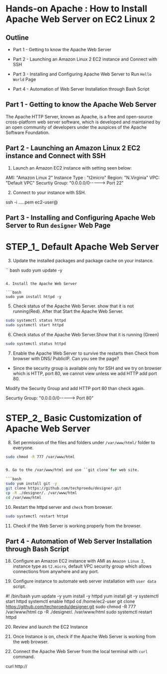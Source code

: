 # Hands-on Apache : How to Install Apache Web Server on EC2 Linux 2

## Outline

- Part 1 - Getting to know the Apache Web Server

- Part 2 - Launching an Amazon Linux 2 EC2 instance and Connect with SSH

- Part 3 - Installing and Configuring Apache Web Server to Run `Hello World` Page

- Part 4 - Automation of Web Server Installation through Bash Script

## Part 1 - Getting to know the Apache Web Server


The Apache HTTP Server, known as Apache, is a free and open-source cross-platform web server software, which is developed and maintained by an open community of developers under the auspices of the Apache Software Foundation.

## Part 2 - Launching an Amazon Linux 2 EC2 instance and Connect with SSH

1. Launch an Amazon EC2 instance with setting seen below: 

AMI: "Amazon Linux 2"
Instance Type : "t2micro"
Region: "N.Virginia"
VPC: "Default VPC"
Securtiy Group: "0.0.0.0/0-----> Port 22"

2. Connect to your instance with SSH.


ssh -i .....pem ec2-user@


## Part 3 - Installing and Configuring Apache Web Server to Run `designer` Web Page

# STEP_1_ Default Apache Web Server

3. Update the installed packages and package cache on your instance.

`` bash
sudo yum update -y
```

4. Install the Apache Web Server

```bash
sudo yum install httpd -y
```

5. Check status of the Apache Web Server. show that it is not running(Red). After that Start the Apache Web Server.

```bash
sudo systemctl status httpd
sudo systemctl start httpd
```

6. Check status of the Apache Web Server.Show that it is running (Green)

```bash
sudo systemctl status httpd
```
7. Enable the Apache Web Server to survive the restarts then Check from browser with DNS/ PublicIP. Can you see the page?  

- Since the security group is available only for SSH and we try on browser which is HTTP, port 80, we cannot view unless we add HTTP add port 80.

Modify the Security Group and add HTTP port 80 than check again.


Securtiy Group: "0.0.0.0/0-----> Port 80"

# STEP_2_ Basic Customization of  Apache Web Server

8. Set permission of the files and folders under `/var/www/html/` folder to everyone.

```bash
sudo chmod -R 777 /var/www/html


9. Go to the /var/www/html and use ``git clone`for web site.

```bash
sudo yum install git -y
git clone https://github.com/techproedu/designer.git
cp -R ./designer/. /var/www/html
cd /var/www/html
```

10. Restart the httpd server and `check` from browser.

```bash
sudo systemctl restart httpd
```

11. Check if the Web Server is working properly from the browser.

## Part 4 - Automation of Web Server Installation through Bash Script

18. Configure an Amazon EC2 instance with AMI as `Amazon Linux 2`, instance type as `t2.micro`, default VPC security group which allows connections from anywhere and any port.

19. Configure instance to automate web server installation with `user data` script.

#! /bin/bash
yum update -y
yum install -y httpd
yum install git -y
systemctl start httpd
systemctl enable httpd
cd /home/ec2-user
git clone https://github.com/techproedu/designer.git
sudo chmod -R 777 /var/www/html
cp -R ./designer/. /var/www/html
sudo systemctl restart httpd


20. Review and launch the EC2 Instance

21. Once Instance is on, check if the Apache Web Server is working from the web browser.

22. Connect the Apache Web Server from the local terminal with `curl` command.


curl http://<IPADRESS>


